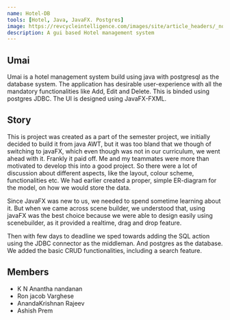 ```yaml
---
name: Hotel-DB
tools: [Hotel, Java, JavaFX. Postgres]
image: https://revcycleintelligence.com/images/site/article_headers/_normal/hospital%2C_green.jpg
description: A gui based Hotel management system
---
```


## Umai

Umai is a hotel management system build using java with postgresql as the database system. The application has desirable user-experience with all the mandatory functionalities like Add, Edit and Delete. This is binded using postgres JDBC. The UI is designed using JavaFX-FXML.

## Story

This is project was created as a part of the semester project, we initially decided to build it from java AWT, but it was too bland that we though of switching to javaFX, which even though was not in our curriculum, we went ahead with it. Frankly it paid off. Me and my teammates were more than motivated to develop this into a good project. So there were a lot of discussion about different aspects, like the layout, colour scheme, functionalities etc. We had earlier created a proper, simple ER-diagram for the model, on how we would store the data.

Since JavaFX was new to us, we needed to spend sometime learning about it. But when we came across scene builder, we understood that, using javaFX was the best choice because we were able to design easily using scenebuilder, as it  provided a realtime, drag and drop feature. 

Then with few days to deadline we sped towards adding the SQL action using the JDBC connector as the middleman. And postgres as the database. We added the basic CRUD functionalities, including a search feature.



## Members

- K N Anantha nandanan
- Ron jacob Varghese
- AnandaKrishnan Rajeev
- Ashish Prem

